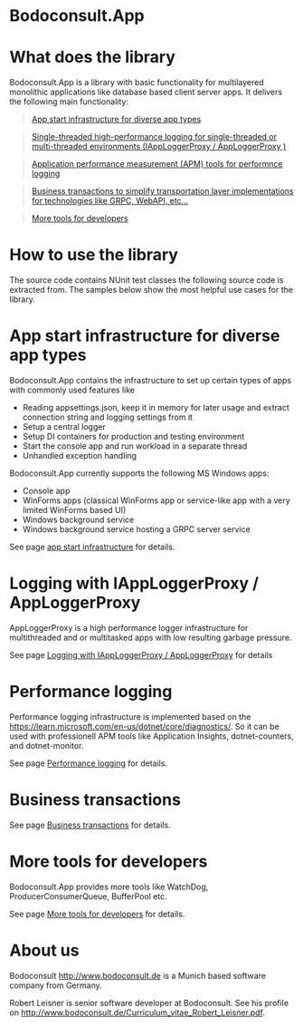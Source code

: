 Bodoconsult.App
================

# What does the library

Bodoconsult.App is a library with basic functionality for multilayered monolithic applications like database based client server apps. 
It delivers the following main functionality:

> [App start infrastructure for diverse app types](#app-start-infrastructure-for-diverse-app-types)

> [Single-threaded high-performance logging for single-threaded or multi-threaded environments (IAppLoggerProxy / AppLoggerProxy )](#logging-with-iapploggerproxy--apploggerproxy)

> [Application performance measurement (APM) tools for performnce logging](#performance-logging)

> [Business transactions to simplify transportation layer implementations for  technologies like GRPC, WebAPI, etc...](#business-transactions)

> [More tools for developers](#more-tools-for-developers)

# How to use the library

The source code contains NUnit test classes the following source code is extracted from. The samples below show the most helpful use cases for the library.

# App start infrastructure for diverse app types

Bodoconsult.App contains the infrastructure to set up certain types of apps with commonly used features like

-   Reading appsettings.json, keep it in memory for later usage and extract connection string and logging settings from it
-   Setup a central logger
-   Setup DI containers for production and testing environment
-   Start the console app and run workload in a separate thread
-   Unhandled exception handling

Bodoconsult.App currently supports the following MS Windows apps:

-   Console app
-   WinForms apps (classical WinForms app or service-like app with a very limited WinForms based UI)
-   Windows background service
-   Windows background service hosting a GRPC server service

See page [app start infrastructure](AppStartInfrastructure.md) for details.

# Logging with IAppLoggerProxy / AppLoggerProxy

AppLoggerProxy is a high performance logger infrastructure for multithreaded and or multitasked apps with low resulting garbage pressure.

See page [Logging with IAppLoggerProxy / AppLoggerProxy](Logging.md) for details

# Performance logging

Performance logging infrastructure is implemented based on the https://learn.microsoft.com/en-us/dotnet/core/diagnostics/. 
So it can be used with professionell APM tools like Application Insights, dotnet-counters, and dotnet-monitor.

See page [Performance logging](PerformanceLogging.md) for details.

# Business transactions

See page [Business transactions](BusinessTransactions.md) for details.

# More tools for developers

Bodoconsult.App provides more tools like WatchDog, ProducerConsumerQueue, BufferPool etc.

See page [More tools for developers](Others.md) for details.

# About us

Bodoconsult <http://www.bodoconsult.de> is a Munich based software company from Germany.

Robert Leisner is senior software developer at Bodoconsult. See his profile on <http://www.bodoconsult.de/Curriculum_vitae_Robert_Leisner.pdf>.

